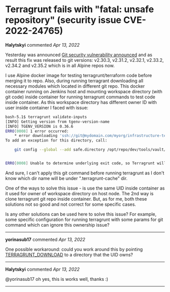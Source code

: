 # Terragrunt fails with "fatal: unsafe repository" (security issue CVE-2022-24765)

**Halytskyi** commented *Apr 13, 2022*

Yesterday was announced [Git security vulnerability announced](https://github.blog/2022-04-12-git-security-vulnerability-announced/) and as result this fix was released to git versions: v2.30.3, v2.31.2, v2.32.1, v2.33.2, v2.34.2 and v2.35.2 which is in all Alpine repos now.

I use Alpine docker image for testing terragrunt/terraform code before merging it to repo. Also, during running terragrant downloading all necessary modules which located in different git repo. This docker container running on Jenkins host and mounting workspace directory (with git code) inside container for running terragrunt commands to test code inside container. As this workspace directory has different owner ID with user inside container I faced with issue:

```bash
bash-5.1$ terragrunt validate-inputs
[INFO] Getting version from tgenv-version-name
[INFO] TGENV_VERSION is 0.36.6
ERRO[0008] 1 error occurred:
	* error downloading 'ssh://git@mydomain.com/myorg/infrastructure-terraform-modules.git?ref=0.0.9': /usr/bin/git exited with 128: fatal: unsafe repository ('/opt/repo/dev/tools/vault/.terragrunt-cache/dxgrCjJ0askDUIWmsSDke-WFKo/VwXS3fdhvcR-YxgOUFDj3Sujd3GgE' is owned by someone else)
To add an exception for this directory, call:

	git config --global --add safe.directory /opt/repo/dev/tools/vault/.terragrunt-cache/dxgrCjJ0askDUIWmsSDke-WFKo/VwXS3fdhvcR-YxgOUFDj3Sujd3GgE


ERRO[0008] Unable to determine underlying exit code, so Terragrunt will exit with error code 1
```

And sure, I can't apply this git command before running terragrunt as I don't know which dir name will be under ".terragrunt-cache" dir.

One of the ways to solve this issue - is use the same UID inside container as it used for owner of workspace directory on host node.
The 2nd way is clone terragrunt git repo inside container.
But, as for me, both these solutions not so good and not correct for some specific cases.

Is any other solutions can be used here to solve this issue? For example, some specific configuration for running terragrunt with some params for git command which can ignore this ownership issue?
<br />
***


**yorinasub17** commented *Apr 13, 2022*

One possible workaround: could you work around this by pointing [TERRAGRUNT_DOWNLOAD](https://terragrunt.gruntwork.io/docs/reference/cli-options/#terragrunt-download-dir) to a directory that the UID owns?
***

**Halytskyi** commented *Apr 13, 2022*

@yorinasub17 oh yes, this is works well, thanks :)
***

